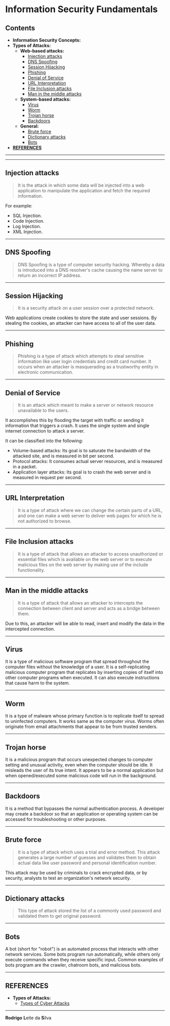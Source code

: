 # Information Security Fundamentals

## Contents

 - **Information Security Concepts:**
 - **Types of Attacks:**
   - **Web-based attacks:**
     - [Injection attacks](#injection-attacks)
     - [DNS Spoofing](#dns-spoofing)
     - [Session Hijacking](#session-hijacking)
     - [Phishing](#phishing)
     - [Denial of Service](#denial-of-service)
     - [URL Interpretation](#url-interpretation)
     - [File Inclusion attacks](#file-inclusion-attacks)
     - [Man in the middle attacks](#man-in-the-middle-attacks)
   - **System-based attacks:**
     - [Virus](#virus)
     - [Worm](#worm)
     - [Trojan horse](#trojan-horse)
     - [Backdoors](#backdoors)
   - **General:**
     - [Brute force](#brute-force)
     - [Dictionary attacks](#dictionary-attacks)
     - [Bots](#bots)
 - [**REFERENCES**](#ref)
<!--- 
[WHITESPACE RULES]
- Same topic = "10" Whitespace character.
- Different topic = "50" Whitespace character.
--->




















































<!--- ( Information Security Concepts ) --->

---
































<!--- ( Types of Attacks/Web-based attacks ) -->

---

<div id="injection-attacks"></div>

## Injection attacks

> It is the attack in which some data will be injected into a web application to manipulate the application and fetch the required information.

For example:

 - SQL Injection.
 - Code Injection.
 - Log Injection.
 - XML Injection.

---

<div id="dns-spoofing"></div>

## DNS Spoofing

> DNS Spoofing is a type of computer security hacking. Whereby a data is introduced into a DNS resolver's cache causing the name server to return an incorrect IP address.

---

<div id="session-hijacking"></div>

## Session Hijacking

> It is a security attack on a user session over a protected network.

Web applications create cookies to store the state and user sessions. By stealing the cookies, an attacker can have access to all of the user data.

---

<div id="phishing"></div>

## Phishing

> Phishing is a type of attack which attempts to steal sensitive information like user login credentials and credit card number. It occurs when an attacker is masquerading as a trustworthy entity in electronic communication.

---

<div id="denial-of-service"></div>

## Denial of Service

> It is an attack which meant to make a server or network resource unavailable to the users.

It accomplishes this by flooding the target with traffic or sending it information that triggers a crash. It uses the single system and single internet connection to attack a server.

It can be classified into the following:

 - Volume-based attacks: Its goal is to saturate the bandwidth of the attacked site, and is measured in bit per second.
 - Protocol attacks: It consumes actual server resources, and is measured in a packet.
 - Application layer attacks: Its goal is to crash the web server and is measured in request per second.

---

<div id="url-interpretation"></div>

## URL Interpretation

> It is a type of attack where we can change the certain parts of a URL, and one can make a web server to deliver web pages for which he is not authorized to browse.

---

<div id="file-inclusion-attacks"></div>

## File Inclusion attacks

> It is a type of attack that allows an attacker to access unauthorized or essential files which is available on the web server or to execute malicious files on the web server by making use of the include functionality.

---

<div id="man-in-the-middle-attacks"></div>

## Man in the middle attacks

> It is a type of attack that allows an attacker to intercepts the connection between client and server and acts as a bridge between them.

Due to this, an attacker will be able to read, insert and modify the data in the intercepted connection.










<!--- ( Types of Attacks/System-based attacks ) --->

---

<div id="virus"></div>

## Virus

It is a type of malicious software program that spread throughout the computer files without the knowledge of a user. It is a self-replicating malicious computer program that replicates by inserting copies of itself into other computer programs when executed. It can also execute instructions that cause harm to the system.

---

<div id="worm"></div>

## Worm

It is a type of malware whose primary function is to replicate itself to spread to uninfected computers. It works same as the computer virus. Worms often originate from email attachments that appear to be from trusted senders.

---

<div id="trojan-horse"></div>

## Trojan horse

It is a malicious program that occurs unexpected changes to computer setting and unusual activity, even when the computer should be idle. It misleads the user of its true intent. It appears to be a normal application but when opened/executed some malicious code will run in the background.

---

<div id="backdoors"></div>

## Backdoors

It is a method that bypasses the normal authentication process. A developer may create a backdoor so that an application or operating system can be accessed for troubleshooting or other purposes.










<!--- ( Types of Attacks/General ) -->

---

<div id="brute-force"></div>

## Brute force

> It is a type of attack which uses a trial and error method. This attack generates a large number of guesses and validates them to obtain actual data like user password and personal identification number.

This attack may be used by criminals to crack encrypted data, or by security, analysts to test an organization's network security.

---

<div id="dictionary-attacks"></div>

## Dictionary attacks

> This type of attack stored the list of a commonly used password and validated them to get original password.

---

<div id="bots"></div>

## Bots

A bot (short for "robot") is an automated process that interacts with other network services. Some bots program run automatically, while others only execute commands when they receive specific input. Common examples of bots program are the crawler, chatroom bots, and malicious bots.
































<!--- ( REFERENCES ) -->

---

<div id="ref"></div>

## REFERENCES

 - **Types of Attacks:**
   - [Types of Cyber Attacks](https://www.javatpoint.com/types-of-cyber-attacks)

---

**Rodrigo** **L**eite da **S**ilva
